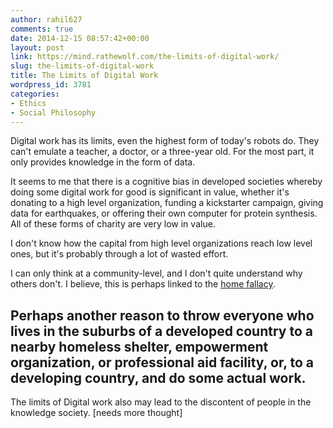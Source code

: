 ```yaml
---
author: rahil627
comments: true
date: 2014-12-15 08:57:42+00:00
layout: post
link: https://mind.rathewolf.com/the-limits-of-digital-work/
slug: the-limits-of-digital-work
title: The Limits of Digital Work
wordpress_id: 3781
categories:
- Ethics
- Social Philosophy
---
```


Digital work has its limits, even the highest form of today's robots do. They can't emulate a teacher, a doctor, or a three-year old. For the most part, it only provides knowledge in the form of data.

It seems to me that there is a cognitive bias in developed societies whereby doing some digital work for good is significant in value, whether it's donating to a high level organization, funding a kickstarter campaign, giving data for earthquakes, or offering their own computer for protein synthesis. All of these forms of charity are very low in value.

I don't know how the capital from high level organizations reach low level ones, but it's probably through a lot of wasted effort.

I can only think at a community-level, and I don't quite understand why others don't. I believe, this is perhaps linked to the [home fallacy](https://mind.rathewolf.com/the-home-fallacy-or-nomadism-is-normal).

Perhaps another reason to throw everyone who lives in the suburbs of a developed country to a nearby homeless shelter, empowerment organization, or professional aid facility, or, to a developing country, and do some actual work.
--

The limits of Digital work also may lead to the discontent of people in the knowledge society. [needs more thought]
